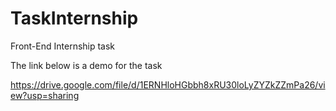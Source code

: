 # TaskInternship
Front-End Internship task 

The link below is a demo for the task 

https://drive.google.com/file/d/1ERNHloHGbbh8xRU30loLyZYZkZZmPa26/view?usp=sharing
